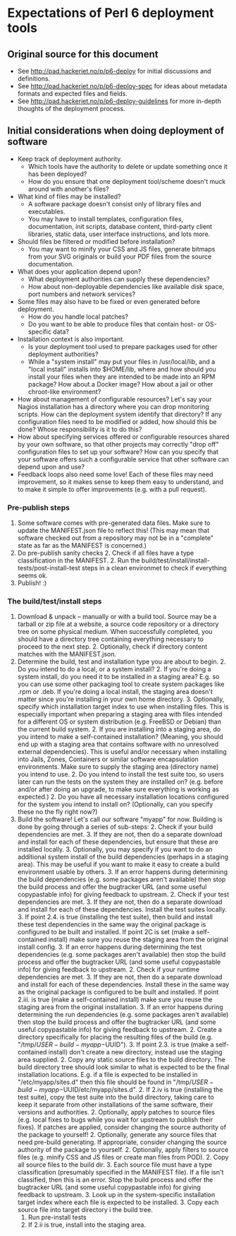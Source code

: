 # Expectations of Perl 6 deployment tools

## Original source for this document

- See http://pad.hackeriet.no/p/p6-deploy for initial discussions and definitions.
- See http://pad.hackeriet.no/p/p6-deploy-spec for ideas about metadata formats and expected files and fields.
- See http://pad.hackeriet.no/p/p6-deploy-guidelines for more in-depth thoughts of the deployment process.

## Initial considerations when doing deployment of software

* Keep track of deployment authority.
    - Which tools have the authority to delete or update something once it has been deployed?
    - How do you ensure that one deployment tool/scheme doesn't muck around with another's files?
* What kind of files may be installed?
    - A software package doesn't consist only of library files and executables.
    - You may have to install templates, configuration files, documentation, init scripts, database content, third-party client libraries, static data, user interface instructions, and lots more.
* Should files be filtered or modified before installation?
    - You may want to minify your CSS and JS files, generate bitmaps from your SVG originals or build your PDF files from the source documentation.
* What does your application depend upon?
    - What deployment authorities can supply these dependencies?
    - How about non-deployable dependencies like available disk space, port numbers and network services?
* Some files may also have to be fixed or even generated before deployment.
    - How do you handle local patches?
    - Do you want to be able to produce files that contain host- or OS-specific data?
* Installation context is also important.
    - Is your deployment tool used to prepare packages used for other deployment authorities?
    - While a "system install" may put your files in /usr/local/lib, and a "local install" installs into $HOME/lib, where and how should you install your files when they are intended to be made into an RPM package? How about a Docker image? How about a jail or other chroot-like environment?
* How about management of configurable resources? Let's say your Nagios installation has a directory where you can drop monitoring scripts. How can the deployment system identify that directory? If any configuration files need to be modified or added, how should this be done? Whose responsibility is it to do this?
* How about specifying services offered or configurable resources shared by your own software, so that other projects may correctly "drop off" configuration files to set up your software? How can you specify that your software offers such a configurable service that other software can depend upon and use?
* Feedback loops also need some love! Each of these files may need improvement, so it makes sense to keep them easy to understand, and to make it simple to offer improvements (e.g. with a pull request).

### Pre-publish steps

1. Some software comes with pre-generated data files. Make sure to update the MANIFEST.json file to reflect this! (This may mean that software checked out from a repository may not be in a "complete" state as far as the MANIFEST is concerned.)
1. Do pre-publish sanity checks
	2. Check if all files have a type classification in the MANIFEST.
	2. Run the build/test/install/install-tests/post-install-test steps in a clean environmet to check if everything seems ok.
1. Publish! :)

### The build/test/install steps

1. Download & unpack – manually or with a build tool. Source may be a tarball or zip file at a website, a source code repository or a directory tree on some physical medium. When successfully completed, you should have a directory tree containing everything necessary to proceed to the next step.
	2. Optionally, check if directory content matches with the MANIFEST.json.
1. Determine the build, test and installation type you are about to begin.
	2. Do you intend to do a local, or a system install?
	2. If you're doing a system install, do you need it to be installed in a staging area? E.g. so you can use some other packaging tool to create system packages like .rpm or .deb. If you're doing a local install, the staging area doesn't matter since you're installing in your own home directory.
		3. Optionally, specify which installation target index to use when installing files. This is especially important when preparing a staging area with files intended for a different OS or system distribution (e.g. FreeBSD or Debian) than the current build system.
	2. If you are installing into a staging area, do you intend to make a self-contained installation? (Meaning, you should end up with a staging area that contains software with no unresolved external dependencies). This is useful and/or necessary when installing into Jails, Zones, Containers or similar software encapsulation environments. Make sure to supply the staging area (directory name) you intend to use.
	2. Do you intend to install the test suite too, so users later can run the tests on the system they are installed on? (e.g. before and/or after doing an upgrade, to make sure everything is working as expected.)
	2. Do you have all necessary installation locations configured for the system you intend to install on? (Optionally, can you specify these no the fly right now?)
1. Build the software! Let's call our software "myapp" for now. Building is done by going through a series of sub-steps:
	2. Check if your build dependencies are met.
		3. If they are not, then do a separate download and install for each of these dependencies, but ensure that these are installed locally.
		3. Optionally, you may specify if you want to do an additional system install of the build dependencies (perhaps in a staging area). This may be useful if you want to make it easy to create a build environment usable by others.
		3. If an error happens during determining the build dependencies (e.g. some packages aren't available) then stop the build process and offer the bugtracker URL (and some useful copypastable info) for giving feedback to upstream.
	2. Check if your test dependencies are met.
		3. If they are not, then do a separate download and install for each of these dependencies. Install the test suites locally.
		3. If point 2.4. is true (installing the test suite), then build and install these test dependencies in the same way the original package is configured to be built and installed. If point 2C is set (make a self-contained install) make sure you reuse the staging area from the original install config.
		3. If an error happens during determining the test dependencies (e.g. some packages aren't available) then stop the build process and offer the bugtracker URL (and some useful copypastable info) for giving feedback to upstream.
	2. Check if your runtime dependencies are met.
		3. If they are not, then do a separate download and install for each of these dependencies. Install these in the same way as the original package is configured to be built and installed. If point 2.iii. is true (make a self-contained install) make sure you reuse the staging area from the original installation.
		3. If an error happens during determining the run dependencies (e.g. some packages aren't available) then stop the build process and offer the bugtracker URL (and some useful copypastable info) for giving feedback to upstream.
	2. Create a directory specifically for placing the resulting files of the build (e.g. "/tmp/$USER-build-myapp-$UUID").
		3. If point 2.3. is true (make a self-contained install) don't create a new directory, instead use the staging area supplied.
	2. Copy any static source files to the build directory. The build directory tree should look similar to what is expected to be the final installation locations. E.g. if a file is expected to be installed in "/etc/myapp/sites.d" then this file should be found in "/tmp/$USER-build-myapp-$UUID/etc/myapp/sites.d".
	2. If 2.iv is true (installing the test suite), copy the test suite into the build directory, taking care to keep it separate from other installations of the same software, their versions and authorities.
	2. Optionally, apply patches to source files (e.g. local fixes to bugs while you wait for upstream to publish their fixes). If patches are applied, consider changing the source authority of the package to yourself!
	2. Optionally, generate any source files that need pre-build generating. If appropriate, consider changing the source authority of the package to yourself.
	2. Optionally, apply filters to source files (e.g. minify CSS and JS files or create man files from POD).
	2. Copy all source files to the build dir.
		3. Each source file must have a type classification (presumably specified in the MANIFEST file). If a file isn't classified, then this is an error. Stop the build process and offer the bugtracker URL (and some useful copypastable info) for giving feedback to upstream.
		3. Look up in the system-specific installation target index where each file is expected to be installed.
		3. Copy each source file into target directory i the build tree.
	1. Run pre-install tests
	1. If 2.ii is true, install into the staging area.


